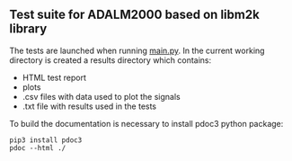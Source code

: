 ## Test suite for ADALM2000 based on libm2k library

The tests are launched when running [main.py](main.py).
In the current working directory is created a results directory which contains:
* HTML test report
* plots
* .csv files with data used to plot the signals
* .txt file with results used in the tests



To build the documentation is necessary to install pdoc3 python package: 

    pip3 install pdoc3
    pdoc --html ./
